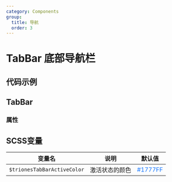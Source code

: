 ```yaml
---
category: Components
group:
  title: 导航
  order: 3
---
```


# TabBar 底部导航栏

## 代码示例

<code src="./demo/base.tsx"></code>

## TabBar

### 属性

<API id="TabBar"></API>

## SCSS变量

| 变量名                         | 说明      | 默认值                                   |
|-----------------------------|---------|---------------------------------------|
| `$trionesTabBarActiveColor` | 激活状态的颜色 | <span style="color:#1777FF" />#1777FF |

